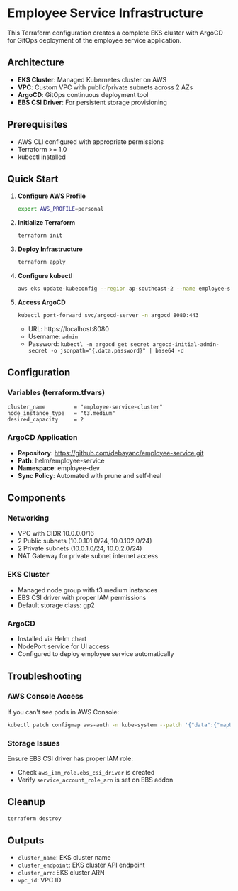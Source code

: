 # Employee Service Infrastructure

This Terraform configuration creates a complete EKS cluster with ArgoCD for GitOps deployment of the employee service application.

## Architecture

- **EKS Cluster**: Managed Kubernetes cluster on AWS
- **VPC**: Custom VPC with public/private subnets across 2 AZs
- **ArgoCD**: GitOps continuous deployment tool
- **EBS CSI Driver**: For persistent storage provisioning

## Prerequisites

- AWS CLI configured with appropriate permissions
- Terraform >= 1.0
- kubectl installed

## Quick Start

1. **Configure AWS Profile**
   ```bash
   export AWS_PROFILE=personal
   ```

2. **Initialize Terraform**
   ```bash
   terraform init
   ```

3. **Deploy Infrastructure**
   ```bash
   terraform apply
   ```

4. **Configure kubectl**
   ```bash
   aws eks update-kubeconfig --region ap-southeast-2 --name employee-service-cluster --profile personal
   ```

5. **Access ArgoCD**
   ```bash
   kubectl port-forward svc/argocd-server -n argocd 8080:443
   ```
   - URL: https://localhost:8080
   - Username: `admin`
   - Password: `kubectl -n argocd get secret argocd-initial-admin-secret -o jsonpath="{.data.password}" | base64 -d`

## Configuration

### Variables (terraform.tfvars)
```hcl
cluster_name         = "employee-service-cluster"
node_instance_type   = "t3.medium"
desired_capacity     = 2
```

### ArgoCD Application
- **Repository**: https://github.com/debayanc/employee-service.git
- **Path**: helm/employee-service
- **Namespace**: employee-dev
- **Sync Policy**: Automated with prune and self-heal

## Components

### Networking
- VPC with CIDR 10.0.0.0/16
- 2 Public subnets (10.0.101.0/24, 10.0.102.0/24)
- 2 Private subnets (10.0.1.0/24, 10.0.2.0/24)
- NAT Gateway for private subnet internet access

### EKS Cluster
- Managed node group with t3.medium instances
- EBS CSI driver with proper IAM permissions
- Default storage class: gp2

### ArgoCD
- Installed via Helm chart
- NodePort service for UI access
- Configured to deploy employee service automatically

## Troubleshooting

### AWS Console Access
If you can't see pods in AWS Console:
```bash
kubectl patch configmap aws-auth -n kube-system --patch '{"data":{"mapUsers":"[{\"userarn\":\"arn:aws:iam::ACCOUNT_ID:root\",\"username\":\"root\",\"groups\":[\"system:masters\"]}]"}}'
```

### Storage Issues
Ensure EBS CSI driver has proper IAM role:
- Check `aws_iam_role.ebs_csi_driver` is created
- Verify `service_account_role_arn` is set on EBS addon

## Cleanup

```bash
terraform destroy
```

## Outputs

- `cluster_name`: EKS cluster name
- `cluster_endpoint`: EKS cluster API endpoint
- `cluster_arn`: EKS cluster ARN
- `vpc_id`: VPC ID